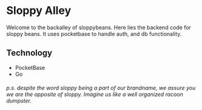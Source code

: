 # Sloppy Alley #
Welcome to the backalley of sloppybeans. Here lies the backend code for sloppy beans. It uses pocketbase to handle auth, and db functionality.

## Technology ##
- PocketBase
- Go

###### p.s. despite the word sloppy being a part of our brandname, we assure you we are the opposite of sloppy. Imagine us like a well organized racoon dumpster.
